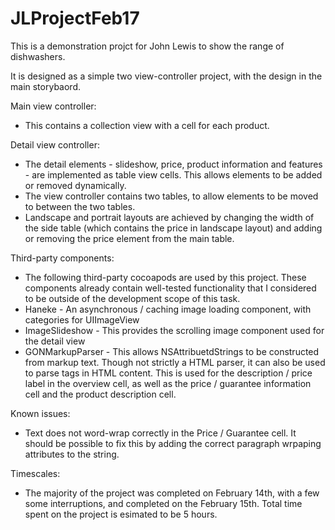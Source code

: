# JLProjectFeb17

This is a demonstration projct for John Lewis to show the range of dishwashers.

It is designed as a simple two view-controller project, with the design in the main storybaord.

Main view controller:
- This contains a collection view with a cell for each product.

Detail view controller:
- The detail elements - slideshow, price, product information and features - are implemented as table view cells. This allows elements to be added or removed dynamically.
- The view controller contains two tables, to allow elements to be moved to between the two tables.
- Landscape and portrait layouts are achieved by changing the width of the side table (which contains the price in landscape layout) and adding or removing the price element from the main table.

Third-party components:
- The following third-party cocoapods are used by this project. These components already contain well-tested functionality that I considered to be outside of the development scope of this task.
- Haneke - An asynchronous / caching image loading component, with categories for UIImageView
- ImageSlideshow - This provides the scrolling image component used for the detail view
- GONMarkupParser - This allows NSAttribuetdStrings to be constructed from markup text. Though not strictly a HTML parser, it can also be used to parse tags in HTML content. This is used for the description / price label in the overview cell, as well as the price / guarantee information cell and the product description cell.


Known issues:
- Text does not word-wrap correctly in the Price / Guarantee cell. It should be possible to fix this by adding the correct paragraph wrpaping attributes to the string.

Timescales:
- The majority of the project was completed on February 14th, with a few some interruptions, and completed on the February 15th. Total time spent on the project is esimated to be 5 hours.
